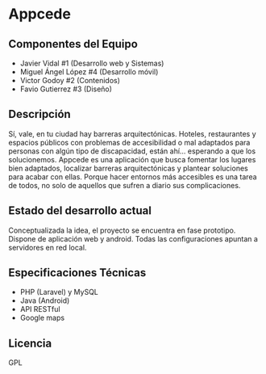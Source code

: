 Appcede
====================

Componentes del Equipo
---------------------

+ Javier Vidal #1 (Desarrollo web y Sistemas)
+ Miguel Ángel López #4 (Desarrollo móvil)
+ Victor Godoy #2 (Contenidos)
+ Favio Gutierrez #3 (Diseño)

Descripción
-------------
Sí, vale, en tu ciudad hay barreras arquitectónicas. Hoteles, restaurantes y espacios públicos con problemas de accesibilidad o mal adaptados para personas con algún tipo de discapacidad, están ahí... esperando a que los solucionemos. Appcede es una aplicación que busca fomentar los lugares bien adaptados, localizar barreras arquitectónicas y plantear soluciones para acabar con ellas. Porque hacer entornos más accesibles es una tarea de todos, no solo de aquellos que sufren a diario sus complicaciones.

Estado del desarrollo actual
----------------------------
Conceptualizada la idea, el proyecto se encuentra en fase prototipo. Dispone de aplicación web y android. Todas las configuraciones apuntan a servidores en red local.

Especificaciones Técnicas
--------------------------
+ PHP (Laravel) y MySQL
+ Java (Android)
+ API RESTful
+ Google maps

Licencia
---------
GPL
